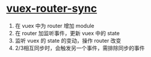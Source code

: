 # [vuex-router-sync](https://www.npmjs.com/package/vuex-router-sync)

1. 在 vuex 中为 router 增加 module
2. 在 router 加监听事件，更新 vuex 中的 state
3. 监听 vuex 的 state 的变动，操作 router 改变
4. 2/3相互同步时，会触发另一个事件，需排除同步的事件
